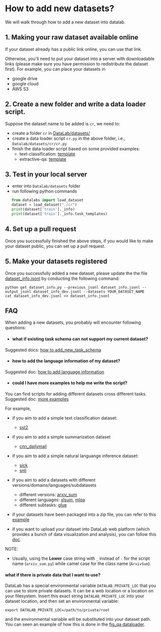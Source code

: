 # How to add new datasets?

We will walk through how to add a new dataset into datalab.


## 1. Making your raw dataset available online
If your dataset already has a public link online, you can use that link.

Otherwise, you'll need to put your dataset into a server with downloadable links
(please make sure you have permission to redistribute the dataset first).
For example, you can place your datasets in
* google drive
* google cloud
* AWS S3
 
 
 
## 2. Create a new folder and write a data loader script.

Suppose the dataset name to be added is `cr`, we need to:
* create a folder `cr` in [DataLab/datasets/](https://github.com/ExpressAI/DataLab/tree/main/datasets)
* create a data loader script `cr.py` in the above folder, i.e., `Datalab/datasets/cr/cr.py`
* finish the data loader script based on some provided examples:
    * text-classification: [template](https://github.com/ExpressAI/DataLab/tree/main/datasets/cr)
    * extractive-qa: [template](https://github.com/ExpressAI/DataLab/blob/main/datasets/squad/squad.py)
    


## 3. Test in your local server
* enter into `Datalab/datasets` folder
* run following python commands

```python
   from datalabs import load_dataset
   dataset = load_dataset("./cr")
   print(dataset['train']._info)
   print(dataset['train']._info.task_templates)
```

## 4. Set up a pull request 
Once you successfully finished the above steps, if you would like to make your dataset
public, you can set up a pull request.

## 5. Make your datasets registered
Once you successfully added a new dataset, please update the the file [dataset_info.jsonl](https://github.com/ExpressAI/DataLab/blob/main/utils/dataset_info.jsonl)
by conducting the following command: 
```shell
python get_dataset_info.py --previous_jsonl dataset_info.jsonl --output_jsonl dataset_info_dev.jsonl --datasets YOUR_DATASET_NAME
cat dataset_info_dev.jsonl >> dataset_info.jsonl 
```



## FAQ
When adding a new datasets, you probably will encounter following questions:

* #### what if existing task schema can not support my current dataset?
Suggested docs: [how to add_new_task_schema](https://github.com/ExpressAI/DataLab/blob/main/docs/SDK/add_new_task_schema.md)

* #### how to add the language information of my dataset?
Suggested doc: [how to add language information](https://github.com/ExpressAI/DataLab/blob/main/docs/SDK/add_language_info.md)

* #### could I have more examples to help me write the script?
You can find scripts for adding different datasets cross different tasks.
Suggested doc: [more examples](https://github.com/ExpressAI/DataLab/blob/main/docs/SDK/task_normalization.md)

For example,
   * if you aim to add a simple text classification dataset:
       * [sst2](https://github.com/ExpressAI/DataLab/blob/main/datasets/sst2/sst2.py)
   * if you aim to add a simple summarization dataset
       * [cnn_dailymail](https://github.com/ExpressAI/DataLab/blob/main/datasets/cnn_dailymail/cnn_dailymail.py)
   * if you aim to add a simple natural languange inference dataset:
       * [sick](https://github.com/ExpressAI/DataLab/blob/main/datasets/sick/sick.py)
       * [snli](https://github.com/ExpressAI/DataLab/blob/main/datasets/snli/snli.py)
   * if you aim to add a datasets with different versions/domains/languages/subdatasets
       * different versions: [arxiv_sum](https://github.com/ExpressAI/DataLab/blob/main/datasets/arxiv_sum/arxiv_sum.py)
       * different languages: [xlsum](https://github.com/ExpressAI/DataLab/blob/main/datasets/xlsum/xlsum.py), [mlqa](https://github.com/ExpressAI/DataLab/blob/main/datasets/mlqa/mlqa.py)
       * different subtasks: [glue](https://github.com/ExpressAI/DataLab/blob/main/datasets/glue/glue.py)

   * if your datasets have been packaged into a zip file, you can refer to this [example](https://github.com/ExpressAI/DataLab/blob/main/datasets/snli/snli.py)

   * if you want to upload your dataset into DataLab web platform (which provides a bunch of data visualization and analysis), you can follow
   this [doc](https://github.com/ExpressAI/DataLab/blob/main/docs/SDK/add_new_datasets_into_web_platform.md).

NOTE:
* Usually, using the **Lower** case string with `_` instead of `-` for the script name (`arxiv_sum.py`) while camel case for the class name (`ArxivSum`).
   
#### what if there is private data that I want to use?

DataLab has a special environmental variable `DATALAB_PRIVATE_LOC` that you can use to
store private datasets. It can be a web location or a location on your filesystem.
Insert this exact string `DATALAB_PRIVATE_LOC` into your dataset location, and then
set an environmental variable:

    export DATALAB_PRIVATE_LOC=/path/to/private/root

and the environmental variable will be substituted into your dataset path. You can
seen an example of how this is done in the
[fig_qa dataloader](https://github.com/ExpressAI/DataLab/blob/main/datasets/fig_qa/fig_qa.py).
